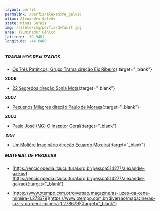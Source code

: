 ```yaml
---
layout: perfil
permalink: /perfis/alexandre_galvao
alias: Alexandre Galvão
state: Minas Gerais
img: /assets/img/perfis/default.jpg
area: Iluminador Cênico
latitude: -19.9461
longitude: -44.0480
---
```


##### **TRABALHOS REALIZADOS**

- [Os Três Patéticos, Grupo Trama direção Eid Ribeiro](https://www.youtube.com/watch?v=nE91yxDzksc){:target="_blank"}

**2009**

- [22 Segredos direção Sonia Mota](|https://www.youtube.com/watch?v=z1zSVO-RDwo){:target="_blank"}

**2007**

- [Pequenos Milagres direção Paulo de Moraes](https://www.youtube.com/watch?v=QrKaSMpcMyg){:target="_blank"}

**2003**

- [Paulo José (MG) O Inspetor Geral](https://www.youtube.com/watch?v=RJxtokend1Q){:target="_blank"}

**1997**

- [Um Moliére Imaginário direção Eduardo Moreira](https://www.youtube.com/watch?v=v5kLHMXIPJs){:target="_blank"}

##### **MATERIAL DE PESQUISA**

- [https://enciclopedia.itaucultural.org.br/pessoa514277/alexandre-galvao](https://enciclopedia.itaucultural.org.br/pessoa514277/alexandre-galvao){:target="_blank"}

- [https://www.otempo.com.br/diversao/magazine/as-luzes-da-cena-mineira-1.278679](https://www.otempo.com.br/diversao/magazine/as-luzes-da-cena-mineira-1.278679){:target="_blank"}
